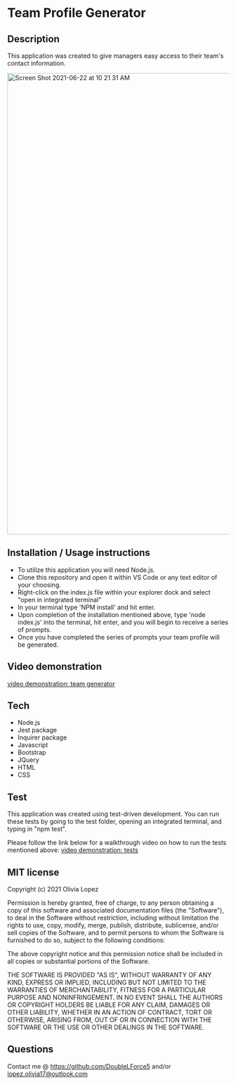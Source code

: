 # Team Profile Generator

## Description
This application was created to give managers easy access to their team's contact information. 

<img width="1049" alt="Screen Shot 2021-06-22 at 10 21 31 AM" src="https://user-images.githubusercontent.com/73543476/122952653-c36e7e00-d343-11eb-8484-60e77e7e4fae.png">


## Installation / Usage instructions
- To utilize this application you will need Node.js.
- Clone this repository and open it within VS Code or any text editor of your choosing.
- Right-click on the index.js file within your explorer dock and select "open in integrated terminal"
- In your terminal type 'NPM install' and hit enter. 
- Upon completion of the installation mentioned above, type 'node index.js' into the terminal, hit enter, and you will begin to receive a series of prompts.
- Once you have completed the series of prompts your team profile will be generated. 

## Video demonstration
[video demonstration: team generator](https://drive.google.com/file/d/1O6y_aA1GweuCqUyoXoBVBorA0xQqcenc/view?usp=sharing)

## Tech
- Node.js 
- Jest package 
- Inquirer package
- Javascript 
- Bootstrap 
- JQuery
- HTML
- CSS

## Test
This application was created using test-driven development. 
You can run these tests by going to the test folder, opening an integrated terminal, and typing in "npm test".

Please follow the link below for a walkthrough video on how to run the tests mentioned above:
[video demonstration: tests](https://drive.google.com/file/d/1AumI8UkVSQB6STRFUWjcshG6T5C6u3Js/view?usp=sharing)

## MIT license
Copyright (c) 2021 Olivia Lopez

Permission is hereby granted, free of charge, to any person obtaining a copy
of this software and associated documentation files (the "Software"), to deal
in the Software without restriction, including without limitation the rights
to use, copy, modify, merge, publish, distribute, sublicense, and/or sell
copies of the Software, and to permit persons to whom the Software is
furnished to do so, subject to the following conditions:

The above copyright notice and this permission notice shall be included in all
copies or substantial portions of the Software.

THE SOFTWARE IS PROVIDED "AS IS", WITHOUT WARRANTY OF ANY KIND, EXPRESS OR
IMPLIED, INCLUDING BUT NOT LIMITED TO THE WARRANTIES OF MERCHANTABILITY,
FITNESS FOR A PARTICULAR PURPOSE AND NONINFRINGEMENT. IN NO EVENT SHALL THE
AUTHORS OR COPYRIGHT HOLDERS BE LIABLE FOR ANY CLAIM, DAMAGES OR OTHER
LIABILITY, WHETHER IN AN ACTION OF CONTRACT, TORT OR OTHERWISE, ARISING FROM,
OUT OF OR IN CONNECTION WITH THE SOFTWARE OR THE USE OR OTHER DEALINGS IN THE
SOFTWARE.

## Questions
Contact me @ https://github.com/DoubleLForce5 and/or lopez.olivia17@outlook.com 
